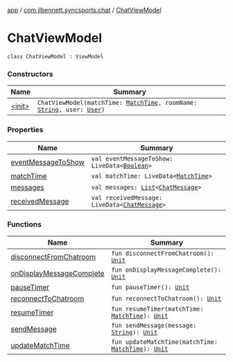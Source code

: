[app](../../index.md) / [com.jlbennett.syncsports.chat](../index.md) / [ChatViewModel](./index.md)

# ChatViewModel

`class ChatViewModel : ViewModel`

### Constructors

| Name | Summary |
|---|---|
| [&lt;init&gt;](-init-.md) | `ChatViewModel(matchTime: `[`MatchTime`](../../com.jlbennett.syncsports.util/-match-time/index.md)`, roomName: `[`String`](https://kotlinlang.org/api/latest/jvm/stdlib/kotlin/-string/index.html)`, user: `[`User`](../../com.jlbennett.syncsports.util/-user/index.md)`)` |

### Properties

| Name | Summary |
|---|---|
| [eventMessageToShow](event-message-to-show.md) | `val eventMessageToShow: LiveData<`[`Boolean`](https://kotlinlang.org/api/latest/jvm/stdlib/kotlin/-boolean/index.html)`>` |
| [matchTime](match-time.md) | `val matchTime: LiveData<`[`MatchTime`](../../com.jlbennett.syncsports.util/-match-time/index.md)`>` |
| [messages](messages.md) | `val messages: `[`List`](https://kotlinlang.org/api/latest/jvm/stdlib/kotlin.collections/-list/index.html)`<`[`ChatMessage`](../-chat-message/index.md)`>` |
| [receivedMessage](received-message.md) | `val receivedMessage: LiveData<`[`ChatMessage`](../-chat-message/index.md)`>` |

### Functions

| Name | Summary |
|---|---|
| [disconnectFromChatroom](disconnect-from-chatroom.md) | `fun disconnectFromChatroom(): `[`Unit`](https://kotlinlang.org/api/latest/jvm/stdlib/kotlin/-unit/index.html) |
| [onDisplayMessageComplete](on-display-message-complete.md) | `fun onDisplayMessageComplete(): `[`Unit`](https://kotlinlang.org/api/latest/jvm/stdlib/kotlin/-unit/index.html) |
| [pauseTimer](pause-timer.md) | `fun pauseTimer(): `[`Unit`](https://kotlinlang.org/api/latest/jvm/stdlib/kotlin/-unit/index.html) |
| [reconnectToChatroom](reconnect-to-chatroom.md) | `fun reconnectToChatroom(): `[`Unit`](https://kotlinlang.org/api/latest/jvm/stdlib/kotlin/-unit/index.html) |
| [resumeTimer](resume-timer.md) | `fun resumeTimer(matchTime: `[`MatchTime`](../../com.jlbennett.syncsports.util/-match-time/index.md)`): `[`Unit`](https://kotlinlang.org/api/latest/jvm/stdlib/kotlin/-unit/index.html) |
| [sendMessage](send-message.md) | `fun sendMessage(message: `[`String`](https://kotlinlang.org/api/latest/jvm/stdlib/kotlin/-string/index.html)`): `[`Unit`](https://kotlinlang.org/api/latest/jvm/stdlib/kotlin/-unit/index.html) |
| [updateMatchTime](update-match-time.md) | `fun updateMatchTime(matchTime: `[`MatchTime`](../../com.jlbennett.syncsports.util/-match-time/index.md)`): `[`Unit`](https://kotlinlang.org/api/latest/jvm/stdlib/kotlin/-unit/index.html) |
